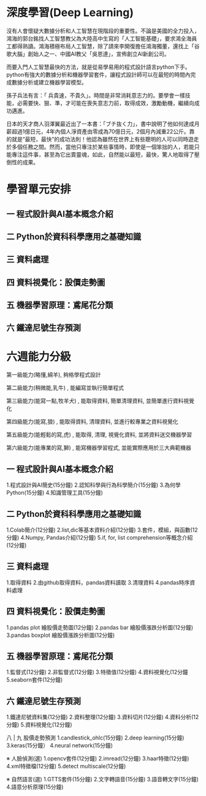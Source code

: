 # 深度學習(Deep Learning)

沒有人會懷疑大數據分析和人工智慧在現階段的重要性。不論是美國的全力投入，鴻海的郭台銘找人工智慧教父為大陸高中生寫的「人工智能基礎」，要求鴻全海員工都得熟讀。鴻海積極布局人工智慧，除了請來李開復擔任鴻海獨董，還找上「谷歌大腦」創始人之一、中國AI教父「吳恩達」，宣佈創立AI新創公司。

而要入門人工智慧最快的方法，就是從易學易用的程式設計語言python下手。python有強大的數據分析和機器學習套件，讓程式設計師可以在最短的時間內完成數據分析或建立機器學習模型。

孫子兵法有言：「 兵貴速，不貴久」。時間是非常消耗意志力的。要學會一樣技能，必需要快、狠、準，才可能在喪失意志力前，取得成效，激勵動機，繼續向成功邁進。

日本的天才商人羽澤翼最近出了一本書：「ブチ抜く力」，書中說明了他如何達成月薪超過1億日元，4年內個人淨資產由零成為70億日元，2個月內減重22公斤。靠的就是“最短，最快”的成功法則！他認為雖然在世界上有些聰明的人可以同時遊走於多個任務之間。然而，當他只專注於某些事情時，即使是一個笨拙的人，若能只能專注這件事，甚至為它出賣靈魂，如此，自然能以最短，最快，驚人地取得了壓倒性的成果。

# 學習單元安排
## 一 程式設計與AI基本概念介紹
## 二 Python於資科科學應用之基礎知識
## 三 資料處理
## 四 資料視覺化：股價走勢圖
## 五 機器學習原理：鳶尾花分類
## 六 鐵達尼號生存預測

# 六週能力分級
第一級能力(略懂,綿羊), 夠格學程式設計

第二級能力(稍微能,乳牛) , 能編寫並執行簡單程式

第三級能力(能寫一點,牧羊犬) , 能取得資料, 簡單清理資料, 並簡單進行資料視覺化

第四級能力(能寫,狼) , 能取得資料, 清理資料, 並進行較專業之資料視覺化

第五級能力(能輕鬆的寫,虎) , 能取得, 清理, 視覺化資料, 並將資料送交機器學習

第六級能力(能專業的寫,獅) , 能寫機器學習程式, 並能實際應用於三大典範機器

## 一 程式設計與AI基本概念介紹
1.程式設計與AI簡史(15分鐘)
2.認知科學與行為科學簡介(15分鐘)
3.為何學Python(15分鐘)
4.知識管理工具(15分鐘)

## 二 Python於資科科學應用之基礎知識
1.Colab簡介(12分鐘)
2.list,dic等基本資料介紹(12分鐘)
3.套件，模組，與函數(12分鐘)
4.Numpy, Pandas介紹(12分鐘)
5.if, for, list comprehension等概念介紹(12分鐘)

## 三 資料處理
1.取得資料
2.由github取得資料，pandas資料讀取
3.清理資料
4.pandas時序資料處理

## 四 資料視覺化：股價走勢圖
1.pandas plot 繪股價走勢圖(12分鐘)
2.pandas bar 繪股價漲跌分析圖(12分鐘)
3.pandas boxplot 繪股價漲跌分析圖(12分鐘)

## 五 機器學習原理：鳶尾花分類
1.監督式(12分鐘)
2.非監督式(12分鐘)
3.特徵值(12分鐘)
4.資料視覺化(12分鐘
5.seaborn套件(12分鐘)

## 六 鐵達尼號生存預測
1.鐵達尼號資料集(12分鐘)
2.資料整理(12分鐘)
3.資料切片(12分鐘)
4.資料分析(12分鐘)
5.資料視覺化(12分鐘)

八
|
九
股價走勢預測
1.candlestick_ohlc(15分鐘)
2.deep learning(15分鐘)
3.keras(15分鐘）
4.neural network(15分鐘)

※
人臉偵測(選)
1.opencv套件(12分鐘)
2.imread(12分鐘)
3.haar特徵(12分鐘)
4.xml特徵檔(12分鐘)
5.detect multiscale(12分鐘)

※
自然語言(選)
1.GTTS套件(15分鐘)
2.文字轉語音(15分鐘)
3.語音轉文字(15分鐘)
4.語意分析原理(15分鐘)

